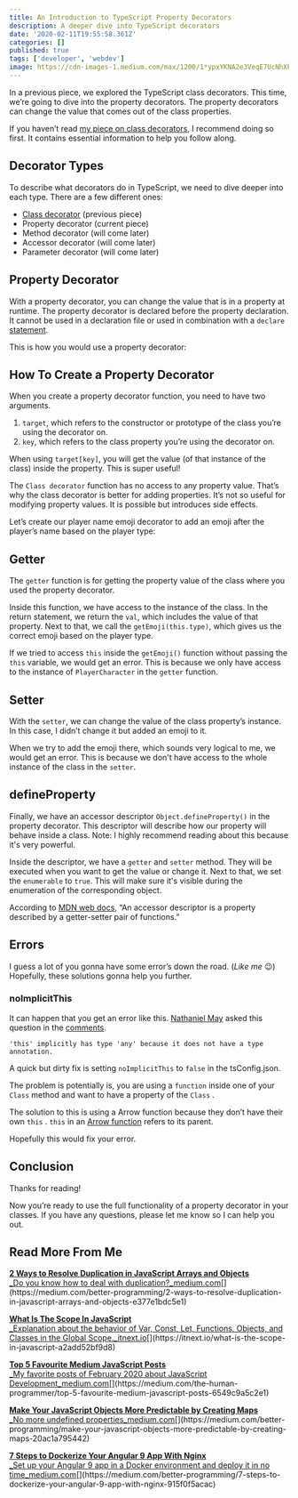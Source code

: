 ```yaml
---
title: An Introduction to TypeScript Property Decorators
description: A deeper dive into TypeScript decorators
date: '2020-02-11T19:55:58.361Z'
categories: []
published: true
tags: ['developer', 'webdev']
image: https://cdn-images-1.medium.com/max/1200/1*ypxYKNA2e3VeqE7UcNhXkg.jpeg
---
```


In a previous piece, we explored the TypeScript class decorators. This time, we’re going to dive into the property decorators. The property decorators can change the value that comes out of the class properties.

If you haven’t read [my piece on class decorators](https://medium.com/better-programming/a-practical-introduction-to-typescript-class-decorators-afb996af0763), I recommend doing so first. It contains essential information to help you follow along.

## Decorator Types

To describe what decorators do in TypeScript, we need to dive deeper into each type. There are a few different ones:

*   [Class decorator](https://medium.com/me/stats/post/afb996af0763) (previous piece)
*   Property decorator (current piece)
*   Method decorator (will come later)
*   Accessor decorator (will come later)
*   Parameter decorator (will come later)

## Property Decorator

With a property decorator, you can change the value that is in a property at runtime. The property decorator is declared before the property declaration. It cannot be used in a declaration file or used in combination with a `declare` [statement](https://www.typescriptlang.org/docs/handbook/declaration-files/by-example.html).

This is how you would use a property decorator:

## How To Create a Property Decorator

When you create a property decorator function, you need to have two arguments.

1.  `target`, which refers to the constructor or prototype of the class you’re using the decorator on.
2.  `key`, which refers to the class property you’re using the decorator on.

When using `target[key]`, you will get the value (of that instance of the class) inside the property. This is super useful!

The `Class decorator` function has no access to any property value. That’s why the class decorator is better for adding properties. It’s not so useful for modifying property values. It is possible but introduces side effects.

Let’s create our player name emoji decorator to add an emoji after the player’s name based on the player type:

## Getter

The `getter` function is for getting the property value of the class where you used the property decorator.

Inside this function, we have access to the instance of the class. In the return statement, we return the `val`, which includes the value of that property. Next to that, we call the `getEmoji(this.type)`, which gives us the correct emoji based on the player type.

If we tried to access `this` inside the `getEmoji()` function without passing the `this` variable, we would get an error. This is because we only have access to the instance of `PlayerCharacter` in the `getter` function.

## Setter

With the `setter`, we can change the value of the class property’s instance. In this case, I didn’t change it but added an emoji to it.

When we try to add the emoji there, which sounds very logical to me, we would get an error. This is because we don't have access to the whole instance of the class in the `setter`.

## defineProperty

Finally, we have an accessor descriptor `Object.defineProperty()` in the property decorator. This descriptor will describe how our property will behave inside a class. Note: I highly recommend reading about this because it's very powerful.

Inside the descriptor, we have a `getter` and `setter` method. They will be executed when you want to get the value or change it. Next to that, we set the `enumerable` to `true`. This will make sure it's visible during the enumeration of the corresponding object.

According to [MDN web docs](https://developer.mozilla.org/en-US/docs/Web/JavaScript/Reference/Global_Objects/Object/defineProperty), “An accessor descriptor is a property described by a getter-setter pair of functions.”

## Errors

I guess a lot of you gonna have some error’s down the road. (_Like me_ 😉) Hopefully, these solutions gonna help you further.

### noImplicitThis

It can happen that you get an error like this. [Nathaniel May](https://medium.com/u/dd2a1653ff14) asked this question in the [comments](https://medium.com/@nathaniel.may22/any-idea-how-to-handle-the-errors-related-to-the-noimplicitthis-tsconfig-json-complieroption-62b527add101).

```
'this' implicitly has type 'any' because it does not have a type annotation.
```

A quick but dirty fix is setting `noImplicitThis` to `false` in the tsConfig.json.

The problem is potentially is, you are using a `function` inside one of your `Class` method and want to have a property of the `Class` .

The solution to this is using a Arrow function because they don’t have their own `this` . `this` in an [Arrow function](https://developer.mozilla.org/en-US/docs/Web/JavaScript/Reference/Functions/Arrow_functions) refers to its parent.

Hopefully this would fix your error.

## Conclusion

Thanks for reading!

Now you’re ready to use the full functionality of a property decorator in your classes. If you have any questions, please let me know so I can help you out.

## Read More From Me

[**2 Ways to Resolve Duplication in JavaScript Arrays and Objects**  
_Do you know how to deal with duplication?_medium.com](https://medium.com/better-programming/2-ways-to-resolve-duplication-in-javascript-arrays-and-objects-e377e1bdc5e1 "https://medium.com/better-programming/2-ways-to-resolve-duplication-in-javascript-arrays-and-objects-e377e1bdc5e1")[](https://medium.com/better-programming/2-ways-to-resolve-duplication-in-javascript-arrays-and-objects-e377e1bdc5e1)

[**What Is The Scope In JavaScript**  
_Explanation about the behavior of Var, Const, Let, Functions, Objects, and Classes in the Global Scope._itnext.io](https://itnext.io/what-is-the-scope-in-javascript-a2add52bf9d8 "https://itnext.io/what-is-the-scope-in-javascript-a2add52bf9d8")[](https://itnext.io/what-is-the-scope-in-javascript-a2add52bf9d8)

[**Top 5 Favourite Medium JavaScript Posts**  
_My favorite posts of February 2020 about JavaScript Development_medium.com](https://medium.com/the-human-programmer/top-5-favourite-medium-javascript-posts-6549c9a5c2e1 "https://medium.com/the-human-programmer/top-5-favourite-medium-javascript-posts-6549c9a5c2e1")[](https://medium.com/the-human-programmer/top-5-favourite-medium-javascript-posts-6549c9a5c2e1)

[**Make Your JavaScript Objects More Predictable by Creating Maps**  
_No more undefined properties_medium.com](https://medium.com/better-programming/make-your-javascript-objects-more-predictable-by-creating-maps-20ac1a795442 "https://medium.com/better-programming/make-your-javascript-objects-more-predictable-by-creating-maps-20ac1a795442")[](https://medium.com/better-programming/make-your-javascript-objects-more-predictable-by-creating-maps-20ac1a795442)

[**7 Steps to Dockerize Your Angular 9 App With Nginx**  
_Set up your Angular 9 app in a Docker environment and deploy it in no time_medium.com](https://medium.com/better-programming/7-steps-to-dockerize-your-angular-9-app-with-nginx-915f0f5acac "https://medium.com/better-programming/7-steps-to-dockerize-your-angular-9-app-with-nginx-915f0f5acac")[](https://medium.com/better-programming/7-steps-to-dockerize-your-angular-9-app-with-nginx-915f0f5acac)